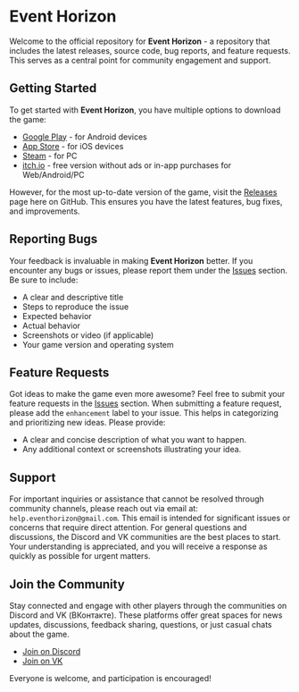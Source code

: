 # Event Horizon

Welcome to the official repository for **Event Horizon** - a repository that includes the latest releases, source code, bug reports, and feature requests. This serves as a central point for community engagement and support.

## Getting Started

To get started with **Event Horizon**, you have multiple options to download the game:

- [Google Play](https://play.google.com/store/apps/details?id=com.ZipasGames.EventHorizon) - for Android devices
- [App Store](https://apps.apple.com/us/app/event-horizon-cosmic-rpg/id1098794574) - for iOS devices
- [Steam](https://store.steampowered.com/app/465000/Event_Horizon/) - for PC
- [itch.io](https://pavel-zinchenko.itch.io/event-horizon) - free version without ads or in-app purchases for Web/Android/PC

However, for the most up-to-date version of the game, visit the [Releases](https://github.com/PavelZinchenko/event-horizon-main/releases) page here on GitHub. This ensures you have the latest features, bug fixes, and improvements.

## Reporting Bugs

Your feedback is invaluable in making **Event Horizon** better. If you encounter any bugs or issues, please report them under the [Issues](https://github.com/PavelZinchenko/event-horizon-main/issues) section. Be sure to include:

- A clear and descriptive title
- Steps to reproduce the issue
- Expected behavior
- Actual behavior
- Screenshots or video (if applicable)
- Your game version and operating system

## Feature Requests

Got ideas to make the game even more awesome? Feel free to submit your feature requests in the [Issues](https://github.com/PavelZinchenko/event-horizon-main/issues) section. When submitting a feature request, please add the `enhancement` label to your issue. This helps in categorizing and prioritizing new ideas. Please provide:

- A clear and concise description of what you want to happen.
- Any additional context or screenshots illustrating your idea.

## Support

For important inquiries or assistance that cannot be resolved through community channels, please reach out via email at: `help.eventhorizon@gmail.com`. This email is intended for significant issues or concerns that require direct attention. For general questions and discussions, the Discord and VK communities are the best places to start. Your understanding is appreciated, and you will receive a response as quickly as possible for urgent matters.

## Join the Community

Stay connected and engage with other players through the communities on Discord and VK (ВКонтакте). These platforms offer great spaces for news updates, discussions, feedback sharing, questions, or just casual chats about the game.

- [Join on Discord](https://discordapp.com/invite/yFFvF7m)
- [Join on VK](https://vk.com/club90031290)

Everyone is welcome, and participation is encouraged!
